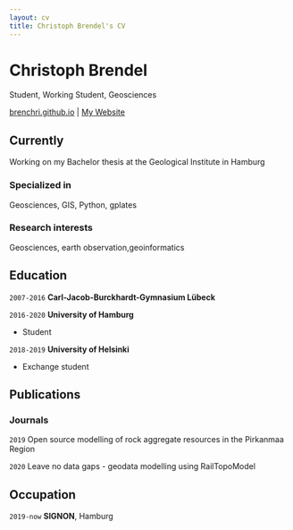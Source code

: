 ```yaml
---
layout: cv
title: Christoph Brendel's CV
---
```

# Christoph Brendel
Student, Working Student, Geosciences

<div id="webaddress">
<a href="brenchri.github.io">brenchri.github.io</a>
| <a href="https://brenchri.github.io/">My Website</a>
</div>


## Currently

Working on my Bachelor thesis at the Geological Institute in Hamburg

### Specialized in

Geosciences, GIS, Python, gplates


### Research interests

Geosciences, earth observation,geoinformatics


## Education

`2007-2016`
__Carl-Jacob-Burckhardt-Gymnasium Lübeck__

`2016-2020`
__University of Hamburg__

- Student

`2018-2019`
__University of Helsinki__

- Exchange student






## Publications


### Journals

`2019`
Open source modelling of rock aggregate resources in the Pirkanmaa Region 

`2020`
Leave no data gaps - geodata modelling using RailTopoModel


## Occupation

`2019-now`
__SIGNON__, Hamburg



<!-- ### Footer

Last updated: Juli 2020-->


